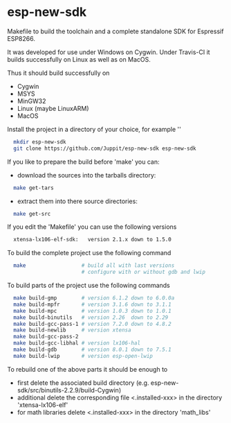 # esp-new-sdk

Makefile to build the toolchain and a complete standalone SDK for Espressif ESP8266.

It was developed for use under Windows on Cygwin.
Under Travis-CI it builds successfully on Linux as well as on MacOS.

Thus it should build successfully on
- Cygwin
- MSYS
- MinGW32
- Linux (maybe LinuxARM)
- MacOS

Install the project in a directory of your choice, for example '<esp-new-sdk>'
```bash
  mkdir esp-new-sdk
  git clone https://github.com/Juppit/esp-new-sdk esp-new-sdk
```

If you like to prepare the build before 'make' you can:
- download the sources into the tarballs directory:
```bash
  make get-tars
```
- extract them into there source directories:
```bash
  make get-src
```

If you edit the 'Makefile' you can use the following versions
```bash
  xtensa-lx106-elf-sdk:   version 2.1.x down to 1.5.0
```

To build the complete project use the following command
```bash
  make                  # build all with last versions
                        # configure with or without gdb and lwip
```

To build parts of the project use the following commands

```bash
  make build-gmp        # version 6.1.2 down to 6.0.0a
  make build-mpfr       # version 3.1.6 down to 3.1.1
  make build-mpc        # version 1.0.3 down to 1.0.1
  make build-binutils   # version 2.26  down to 2.29
  make build-gcc-pass-1 # version 7.2.0 down to 4.8.2
  make build-newlib     # version xtensa
  make build-gcc-pass-2
  make build-gcc-libhal # version lx106-hal
  make build-gdb        # version 8.0.1 down to 7.5.1
  make build-lwip       # version esp-open-lwip
```

To rebuild one of the above parts it should be enough to
- first delete the associated build directory (e.g. esp-new-sdk/src/binutils-2.2.9/build-Cygwin)
- additional delete the corresponding file <.installed-xxx> in the directory 'xtensa-lx106-elf'
- for math libraries delete <.installed-xxx> in the directory 'math_libs'
